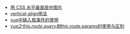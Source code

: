 * [用 CSS 水平垂直居中图片](https://chinese.freecodecamp.org/news/how-to-center-an-image-in-css/)
* [vertical-align用法](https://developer.mozilla.org/zh-CN/docs/Web/CSS/vertical-align)
* [vue中输入框事件的使用](https://blog.csdn.net/zuoyiran520081/article/details/86611608)
* [vue之this.$route.query和this.$route.params的使用与区别](https://blog.csdn.net/lsy__lsy/article/details/79991955)

